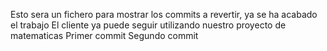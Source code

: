 Esto sera un fichero para mostrar los commits a revertir, ya se ha acabado el trabajo
El cliente ya puede seguir utilizando nuestro proyecto de matematicas
Primer commit
Segundo commit

